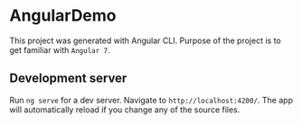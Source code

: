 # AngularDemo

This project was generated with Angular CLI. Purpose of the project is to get familiar with `Angular 7`.

## Development server

Run `ng serve` for a dev server. Navigate to `http://localhost:4200/`. The app will automatically reload if you change any of the source files.
